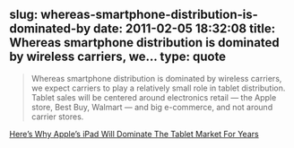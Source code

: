 slug: whereas-smartphone-distribution-is-dominated-by
date: 2011-02-05 18:32:08
title: Whereas smartphone distribution is dominated by wireless carriers, we...
type: quote
---

> Whereas smartphone distribution is dominated by wireless carriers, we expect carriers to play a relatively small role in tablet distribution. Tablet sales will be centered around electronics retail — the Apple store, Best Buy, Walmart — and big e-commerce, and not around carrier stores.

[Here’s Why Apple’s iPad Will Dominate The Tablet Market For Years](http://www.businessinsider.com/tablets-2011-2)
